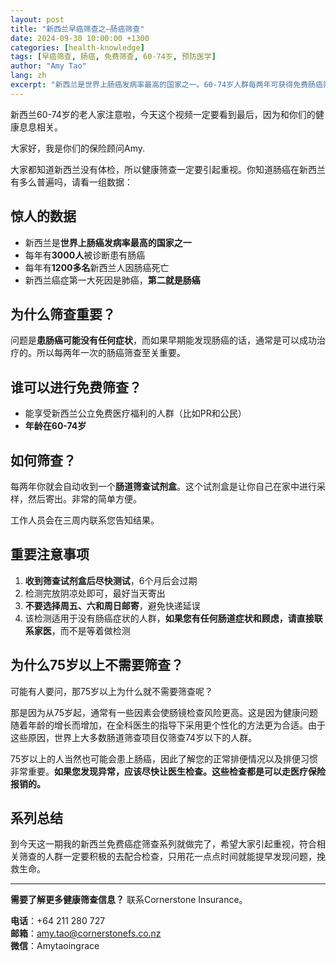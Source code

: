 ```yaml
---
layout: post
title: "新西兰早癌筛查之—肠癌筛查"
date: 2024-09-30 10:00:00 +1300
categories: [health-knowledge]
tags: [早癌筛查, 肠癌, 免费筛查, 60-74岁, 预防医学]
author: "Amy Tao"
lang: zh
excerpt: "新西兰是世界上肠癌发病率最高的国家之一。60-74岁人群每两年可获得免费肠癌筛查试剂盒，早发现早治疗至关重要。"
---
```


新西兰60-74岁的老人家注意啦，今天这个视频一定要看到最后，因为和你们的健康息息相关。

大家好，我是你们的保险顾问Amy.

大家都知道新西兰没有体检，所以健康筛查一定要引起重视。你知道肠癌在新西兰有多么普遍吗，请看一组数据：

## 惊人的数据

- 新西兰是**世界上肠癌发病率最高的国家之一**
- 每年有**3000人**被诊断患有肠癌
- 每年有**1200多名**新西兰人因肠癌死亡
- 新西兰癌症第一大死因是肺癌，**第二就是肠癌**

## 为什么筛查重要？

问题是**患肠癌可能没有任何症状**，而如果早期能发现肠癌的话，通常是可以成功治疗的。所以每两年一次的肠癌筛查至关重要。

## 谁可以进行免费筛查？

- 能享受新西兰公立免费医疗福利的人群（比如PR和公民）
- **年龄在60-74岁**

## 如何筛查？

每两年你就会自动收到一个**肠道筛查试剂盒**。这个试剂盒是让你自己在家中进行采样，然后寄出。非常的简单方便。

工作人员会在三周内联系您告知结果。

## 重要注意事项

1. **收到筛查试剂盒后尽快测试**，6个月后会过期
2. 检测完放阴凉处即可，最好当天寄出
3. **不要选择周五、六和周日邮寄**，避免快递延误
4. 该检测适用于没有肠癌症状的人群，**如果您有任何肠道症状和顾虑，请直接联系家医**，而不是等着做检测

## 为什么75岁以上不需要筛查？

可能有人要问，那75岁以上为什么就不需要筛查呢？

那是因为从75岁起，通常有一些因素会使肠镜检查风险更高。这是因为健康问题随着年龄的增长而增加，在全科医生的指导下采用更个性化的方法更为合适。由于这些原因，世界上大多数肠道筛查项目仅筛查74岁以下的人群。

75岁以上的人当然也可能会患上肠癌，因此了解您的正常排便情况以及排便习惯非常重要。**如果您发现异常，应该尽快让医生检查。这些检查都是可以走医疗保险报销的。**

## 系列总结

到今天这一期我的新西兰免费癌症筛查系列就做完了，希望大家引起重视，符合相关筛查的人群一定要积极的去配合检查，只用花一点点时间就能提早发现问题，挽救生命。


---

**需要了解更多健康筛查信息？** 联系Cornerstone Insurance。

**电话**：+64 211 280 727  
**邮箱**：amy.tao@cornerstonefs.co.nz  
**微信**：Amytaoingrace
